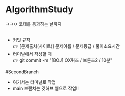 # AlgorithmStudy
ㅋㅋㅇ 코테를 통과하는 날까지<br><br>

* 커밋 규칙<br>
👉 [문제출처(사이트)] 문제이름 / 문제등급 / 풀이소요시간
* 터미널에서 작성할 때<br>
👉 git commit -m "[BOJ] OX퀴즈 / 브론즈2 / 10분"


#SecondBranch
* 여기서는 터미널로 작업
* main 브랜치는 깃허브 웹으로 작업!!
